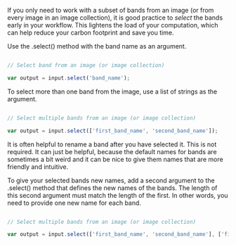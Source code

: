 
If you only need to work with a subset of bands from an image (or from every image in an image collection), it is good practice to _select_ the bands early in your workflow. This lightens the load of your computation, which can help reduce your carbon footprint and save you time.  

Use the .select() method with the band name as an argument.  

```js

// Select band from an image (or image collection)

var output = input.select('band_name');

```

To select more than one band from the image, use a list of strings as the argument.

```js

// Select multiple bands from an image (or image collection)

var output = input.select(['first_band_name', 'second_band_name']);

```

It is often helpful to rename a band after you have selected it. This is not required. It can just be helpful, because the default names for bands are sometimes a bit weird and it can be nice to give them names that are more friendly and intuitive.

To give your selected bands new names, add a second argument to the .select() method that defines the new names of the bands. The length of this second argument must match the length of the first. In other words, you need to provide one new name for each band.  

```js

// Select multiple bands from an image (or image collection)

var output = input.select(['first_band_name', 'second_band_name'], ['first_band_new_name', 'second_band_new_name']);

```
